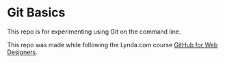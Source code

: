 # Git Basics
This repo is for experimenting using Git on the command line.

This repo was made while following the Lynda.com course [GitHub for Web Designers](https://www.lynda.com/GitHub-tutorials/GitHub-Web-Designers/162276-2.html).
